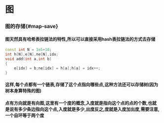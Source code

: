 # 图

### 图的存储{#map-save}

#### 图天然具有哈希表拉链法的特性,所以可以直接采用hash表拉链法的方式去存储

```cpp
const int N = 1e5+10;
int h[N],e[N],ne[N],idx;
void add(int a,int b)
{
	e[idx] = b;ne[idx] = h[a];h[a] = idx++;
}
```

#### 这样,每个点都有一个链表,存储了这个点指向哪些点,这种方法还可以存储树(因为树本身算特殊的图)

#### 点有方向就是有向图,这里有一个度的概念,入度就是指向这个点的点的个数,也就是说有多少条边指向这个点,入度就是多少,出度反之,度就是入度加出度,需要注意,一个自环等于两个度
